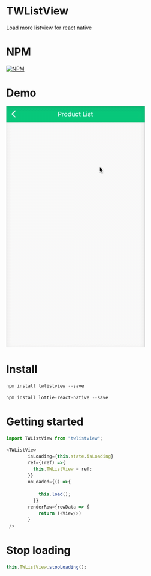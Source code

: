 # TWListView
Load more listview for react native

# NPM
[![NPM](https://nodei.co/npm/twlistview.png)](https://www.npmjs.com/package/twlistview)

# Demo
![Alt Text](https://github.com/tawatchai-tongtea/TWListView/blob/master/demo/demo.gif?raw=true)

# Install
```js
npm install twlistview --save
```
```js
npm install lottie-react-native --save
```

# Getting started

```js
import TWListView from "twlistview";

```

```js
<TWListView
        isLoading={this.state.isLoading}
        ref={(ref) =>{
          this.TWListView = ref;
        }}
        onLoaded={() =>{

            this.load();
          }}
        renderRow={rowData => {
            return (<View/>)
        }
 />
 ```
 
 # Stop loading
 ```js
 this.TWListView.stopLoading();
  ```
 
